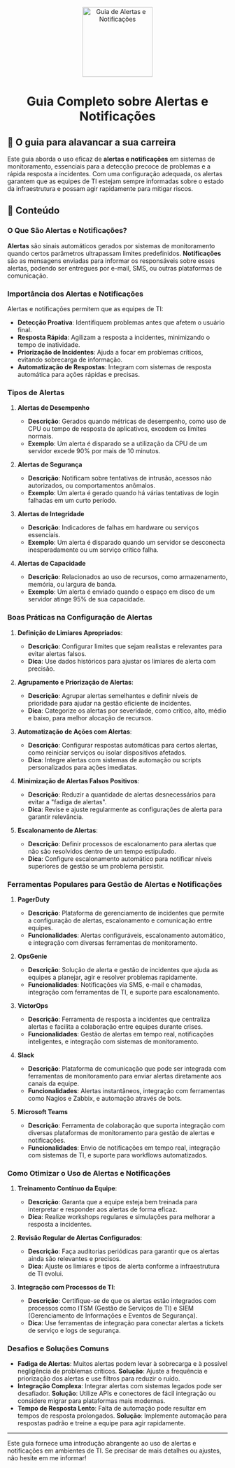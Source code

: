 <p align="center">
  <a href="https://www.example.com/images/alertas-notificacoes.png">
    <img src="./images/guia.png" alt="Guia de Alertas e Notificações" width="160" height="160">
  </a>
  <h1 align="center">Guia Completo sobre Alertas e Notificações</h1>
</p>

## :dart: O guia para alavancar a sua carreira

Este guia aborda o uso eficaz de **alertas e notificações** em sistemas de monitoramento, essenciais para a detecção precoce de problemas e a rápida resposta a incidentes. Com uma configuração adequada, os alertas garantem que as equipes de TI estejam sempre informadas sobre o estado da infraestrutura e possam agir rapidamente para mitigar riscos.

## :dart: Conteúdo

### O Que São Alertas e Notificações?

**Alertas** são sinais automáticos gerados por sistemas de monitoramento quando certos parâmetros ultrapassam limites predefinidos. **Notificações** são as mensagens enviadas para informar os responsáveis sobre esses alertas, podendo ser entregues por e-mail, SMS, ou outras plataformas de comunicação.

### Importância dos Alertas e Notificações

Alertas e notificações permitem que as equipes de TI:
- **Detecção Proativa**: Identifiquem problemas antes que afetem o usuário final.
- **Resposta Rápida**: Agilizam a resposta a incidentes, minimizando o tempo de inatividade.
- **Priorização de Incidentes**: Ajuda a focar em problemas críticos, evitando sobrecarga de informação.
- **Automatização de Respostas**: Integram com sistemas de resposta automática para ações rápidas e precisas.

### Tipos de Alertas

1. **Alertas de Desempenho**
   - **Descrição**: Gerados quando métricas de desempenho, como uso de CPU ou tempo de resposta de aplicativos, excedem os limites normais.
   - **Exemplo**: Um alerta é disparado se a utilização da CPU de um servidor excede 90% por mais de 10 minutos.

2. **Alertas de Segurança**
   - **Descrição**: Notificam sobre tentativas de intrusão, acessos não autorizados, ou comportamentos anômalos.
   - **Exemplo**: Um alerta é gerado quando há várias tentativas de login falhadas em um curto período.

3. **Alertas de Integridade**
   - **Descrição**: Indicadores de falhas em hardware ou serviços essenciais.
   - **Exemplo**: Um alerta é disparado quando um servidor se desconecta inesperadamente ou um serviço crítico falha.

4. **Alertas de Capacidade**
   - **Descrição**: Relacionados ao uso de recursos, como armazenamento, memória, ou largura de banda.
   - **Exemplo**: Um alerta é enviado quando o espaço em disco de um servidor atinge 95% de sua capacidade.

### Boas Práticas na Configuração de Alertas

1. **Definição de Limiares Apropriados**:
   - **Descrição**: Configurar limites que sejam realistas e relevantes para evitar alertas falsos.
   - **Dica**: Use dados históricos para ajustar os limiares de alerta com precisão.

2. **Agrupamento e Priorização de Alertas**:
   - **Descrição**: Agrupar alertas semelhantes e definir níveis de prioridade para ajudar na gestão eficiente de incidentes.
   - **Dica**: Categorize os alertas por severidade, como crítico, alto, médio e baixo, para melhor alocação de recursos.

3. **Automatização de Ações com Alertas**:
   - **Descrição**: Configurar respostas automáticas para certos alertas, como reiniciar serviços ou isolar dispositivos afetados.
   - **Dica**: Integre alertas com sistemas de automação ou scripts personalizados para ações imediatas.

4. **Minimização de Alertas Falsos Positivos**:
   - **Descrição**: Reduzir a quantidade de alertas desnecessários para evitar a "fadiga de alertas".
   - **Dica**: Revise e ajuste regularmente as configurações de alerta para garantir relevância.

5. **Escalonamento de Alertas**:
   - **Descrição**: Definir processos de escalonamento para alertas que não são resolvidos dentro de um tempo estipulado.
   - **Dica**: Configure escalonamento automático para notificar níveis superiores de gestão se um problema persistir.

### Ferramentas Populares para Gestão de Alertas e Notificações

1. **PagerDuty**
   - **Descrição**: Plataforma de gerenciamento de incidentes que permite a configuração de alertas, escalonamento e comunicação entre equipes.
   - **Funcionalidades**: Alertas configuráveis, escalonamento automático, e integração com diversas ferramentas de monitoramento.

2. **OpsGenie**
   - **Descrição**: Solução de alerta e gestão de incidentes que ajuda as equipes a planejar, agir e resolver problemas rapidamente.
   - **Funcionalidades**: Notificações via SMS, e-mail e chamadas, integração com ferramentas de TI, e suporte para escalonamento.

3. **VictorOps**
   - **Descrição**: Ferramenta de resposta a incidentes que centraliza alertas e facilita a colaboração entre equipes durante crises.
   - **Funcionalidades**: Gestão de alertas em tempo real, notificações inteligentes, e integração com sistemas de monitoramento.

4. **Slack**
   - **Descrição**: Plataforma de comunicação que pode ser integrada com ferramentas de monitoramento para enviar alertas diretamente aos canais da equipe.
   - **Funcionalidades**: Alertas instantâneos, integração com ferramentas como Nagios e Zabbix, e automação através de bots.

5. **Microsoft Teams**
   - **Descrição**: Ferramenta de colaboração que suporta integração com diversas plataformas de monitoramento para gestão de alertas e notificações.
   - **Funcionalidades**: Envio de notificações em tempo real, integração com sistemas de TI, e suporte para workflows automatizados.

### Como Otimizar o Uso de Alertas e Notificações

1. **Treinamento Contínuo da Equipe**:
   - **Descrição**: Garanta que a equipe esteja bem treinada para interpretar e responder aos alertas de forma eficaz.
   - **Dica**: Realize workshops regulares e simulações para melhorar a resposta a incidentes.

2. **Revisão Regular de Alertas Configurados**:
   - **Descrição**: Faça auditorias periódicas para garantir que os alertas ainda são relevantes e precisos.
   - **Dica**: Ajuste os limiares e tipos de alerta conforme a infraestrutura de TI evolui.

3. **Integração com Processos de TI**:
   - **Descrição**: Certifique-se de que os alertas estão integrados com processos como ITSM (Gestão de Serviços de TI) e SIEM (Gerenciamento de Informações e Eventos de Segurança).
   - **Dica**: Use ferramentas de integração para conectar alertas a tickets de serviço e logs de segurança.

### Desafios e Soluções Comuns

- **Fadiga de Alertas**: Muitos alertas podem levar à sobrecarga e à possível negligência de problemas críticos. **Solução**: Ajuste a frequência e priorização dos alertas e use filtros para reduzir o ruído.
- **Integração Complexa**: Integrar alertas com sistemas legados pode ser desafiador. **Solução**: Utilize APIs e conectores de fácil integração ou considere migrar para plataformas mais modernas.
- **Tempo de Resposta Lento**: Falta de automação pode resultar em tempos de resposta prolongados. **Solução**: Implemente automação para respostas padrão e treine a equipe para agir rapidamente.

---

Este guia fornece uma introdução abrangente ao uso de alertas e notificações em ambientes de TI. Se precisar de mais detalhes ou ajustes, não hesite em me informar!
